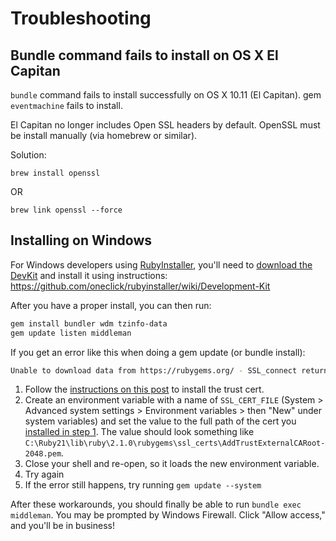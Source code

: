 # Troubleshooting

## Bundle command fails to install on OS X El Capitan

`bundle` command fails to install successfully on OS X 10.11 (El Capitan). gem `eventmachine` fails to install.

El Capitan no longer includes Open SSL headers by default. OpenSSL must be install manually (via homebrew or similar).

Solution:

```
brew install openssl
```  

OR

```
brew link openssl --force
```

## Installing on Windows

For Windows developers using [RubyInstaller](http://rubyinstaller.org/), you'll need to [download the DevKit](http://rubyinstaller.org/downloads) and install it using instructions:
https://github.com/oneclick/rubyinstaller/wiki/Development-Kit

After you have a proper install, you can then run:

```sh
gem install bundler wdm tzinfo-data
gem update listen middleman
```

If you get an error like this when doing a gem update (or bundle install):

```sh
Unable to download data from https://rubygems.org/ - SSL_connect returned=1 errno=0 state=SSLv3 read server certificate B: certificate verify failed (https://rubygems.org/latest_specs.4.8.gz)
```

1. Follow the [instructions on this post](https://gist.github.com/luislavena/f064211759ee0f806c88) to install the trust cert.
2. Create an environment variable with a name of ```SSL_CERT_FILE``` (System > Advanced system settings > Environment variables > then "New" under system variables) and set the value to the full path of the cert you [installed in step 1](https://gist.github.com/luislavena/f064211759ee0f806c88). The value should look something like ```C:\Ruby21\lib\ruby\2.1.0\rubygems\ssl_certs\AddTrustExternalCARoot-2048.pem```.
3. Close your shell and re-open, so it loads the new environment variable.
4. Try again
5. If the error still happens, try running ```gem update --system```

After these workarounds, you should finally be able to run `bundle exec middleman`. You may be prompted by Windows Firewall. Click "Allow access," and you'll be in business!
